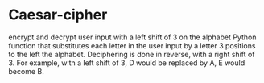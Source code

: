 # Caesar-cipher
encrypt and decrypt user input with a left shift of 3 on the alphabet
Python function that substitutes each letter in the user input by a letter 3 positions to the left the alphabet.
Deciphering is done in reverse, with a right shift of 3.
For example, with a left shift of 3, D would be replaced by A, E would become B.
